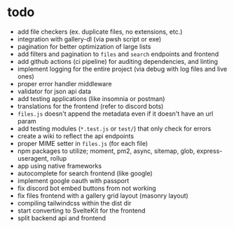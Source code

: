 # todo

- add file checkers (ex. duplicate files, no extensions, etc.)
- integration with gallery-dl (via pwsh script or exe)
- pagination for better optimization of large lists
- add filters and pagination to `files` and `search` endpoints and frontend
- add github actions (ci pipeline) for auditing dependencies, and linting
- implement logging for the entire project (via debug with log files and live ones)
- proper error handler middleware
- validator for json api data
- add testing applications (like insomnia or postman)
- translations for the frontend (refer to discord bots)
- `files.js` doesn't append the metadata even if it doesn't have an url param
- add testing modules (`*.test.js` or `test/`) that only check for errors
- create a wiki to reflect the api endpoints
- proper MIME setter in `files.js` (for each file)
- npm packages to utilize; moment, pm2, async, sitemap, glob, express-useragent, rollup
- app using native frameworks
- autocomplete for search frontend (like google)
- implement google oauth with passport
- fix discord bot embed buttons from not working
- fix files frontend with a gallery grid layout (masonry layout)
- compiling tailwindcss within the dist dir
- start converting to SvelteKit for the frontend
- split backend api and frontend
